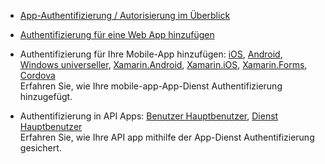 + [App-Authentifizierung / Autorisierung im Überblick](../articles/app-service/app-service-authentication-overview.md)

+ [Authentifizierung für eine Web App hinzufügen](../articles/app-service-web/app-service-web-get-started-2.md#authenticate-your-users)

+ Authentifizierung für Ihre Mobile-App hinzufügen: [iOS][ios-get-started-users], [Android][android-get-started-users], [Windows universeller][windows-get-started-users], [Xamarin.Android][xamarin-android-get-started-users], [Xamarin.iOS][xamarin-ios-get-started-users], [Xamarin.Forms][xamarin-forms-get-started-users], [Cordova][cordova-get-started-users]  
Erfahren Sie, wie Ihre mobile-app-App-Dienst Authentifizierung hinzugefügt.

+ Authentifizierung in API Apps: [Benutzer Hauptbenutzer](../articles/app-service-api/app-service-api-dotnet-user-principal-auth.md), [Dienst Hauptbenutzer](../articles/app-service-api/app-service-api-dotnet-service-principal-auth.md)  
Erfahren Sie, wie Ihre API app mithilfe der App-Dienst Authentifizierung gesichert.

[android-get-started-users]: ../articles/app-service-mobile/app-service-mobile-android-get-started-users.md
[cordova-get-started-users]: ../articles/app-service-mobile/app-service-mobile-cordova-get-started-users.md
[windows-get-started-users]: ../articles/app-service-mobile/app-service-mobile-windows-store-dotnet-get-started-users.md
[xamarin-ios-get-started-users]: ../articles/app-service-mobile/app-service-mobile-xamarin-ios-get-started-users.md
[xamarin-android-get-started-users]: ../articles/app-service-mobile/app-service-mobile-xamarin-android-get-started-users.md
[ios-get-started-users]: ../articles/app-service-mobile/app-service-mobile-ios-get-started-users.md
[xamarin-forms-get-started-users]: ../articles/app-service-mobile/app-service-mobile-xamarin-forms-get-started-users.md
